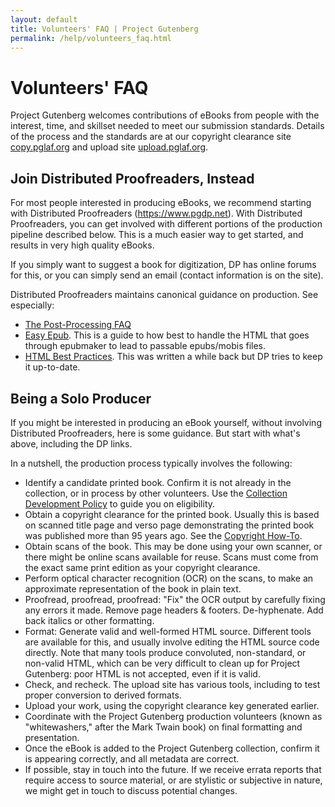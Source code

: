 ```yaml
---
layout: default
title: Volunteers' FAQ | Project Gutenberg
permalink: /help/volunteers_faq.html
---
```


Volunteers' FAQ
===============

Project Gutenberg welcomes contributions of eBooks from people with
the interest, time, and skillset needed to meet our submission
standards. Details of the process and the standards are at our
copyright clearance site [copy.pglaf.org](https://copy.pglaf.org) and upload site
[upload.pglaf.org](https://upload.pglaf.org).

Join Distributed Proofreaders, Instead
--------------------------------------

For most people interested in producing eBooks, we recommend starting
with Distributed Proofreaders (https://www.pgdp.net).  With
Distributed Proofreaders, you can get involved with different portions
of the production pipeline described below. This is a much easier way
to get started, and results in very high quality eBooks.

If you simply want to suggest a book for digitization, DP has online
forums for this, or you can simply send an email (contact information
is on the site).

Distributed Proofreaders maintains canonical guidance on production.
See especially:

* [The Post-Processing FAQ](https://www.pgdp.net/wiki/DP_Official_Documentation:PP_and_PPV/Post-Processing_FAQ)
* [Easy Epub](https://www.pgdp.net/wiki/DP_Official_Documentation:PP_and_PPV/Easy_Epub). This is a guide to how best to handle the HTML that goes through epubmaker to lead to passable epubs/mobis files.
* [HTML Best Practices](https://www.pgdp.org/~jana/best-practices/). This was written a while back but DP tries to keep it up-to-date.

Being a Solo Producer
---------------------

If you might be interested in producing an eBook yourself, without involving
Distributed Proofreaders, here is some guidance. But start with what's above,
including the DP links. 

In a nutshell, the production process typically involves the following:
- Identify a candidate printed book. Confirm it is not already in the
collection, or in process by other volunteers. Use the [Collection 
Development Policy](/policy/collection_development.html) to guide
you on eligibility.
- Obtain a copyright clearance for the printed book. Usually this is
based on scanned title page and verso page demonstrating the printed
book was published more than 95 years ago. See the [Copyright
How-To](/help/copyright.html).
- Obtain scans of the book. This may be done using your own scanner,
or there might be online scans available for reuse. Scans
must come from the exact same print edition as your copyright
clearance.
- Perform optical character recognition (OCR) on the scans, to make an
approximate representation of the book in plain text.
- Proofread, proofread, proofread: "Fix" the OCR output by carefully
fixing any errors it made. Remove page headers &
footers. De-hyphenate. Add back italics or other formatting.
- Format: Generate valid and well-formed HTML source. Different tools
are available for this, and usually involve editing the HTML source
code directly. Note that many tools produce convoluted, non-standard,
or non-valid HTML, which can be very difficult to clean up for Project
Gutenberg: poor HTML is not accepted, even if it is valid.
- Check, and recheck. The upload site has various tools, including to
test proper conversion to derived formats.
- Upload your work, using the copyright clearance key generated
earlier.
- Coordinate with the Project Gutenberg production volunteers (known
as "whitewashers," after the Mark Twain book) on final formatting and
presentation.
- Once the eBook is added to the Project Gutenberg collection, confirm
it is appearing correctly, and all metadata are correct.
- If possible, stay in touch into the future. If we receive errata
reports that require access to source material, or are stylistic or
subjective in nature, we might get in touch to discuss potential
changes.
